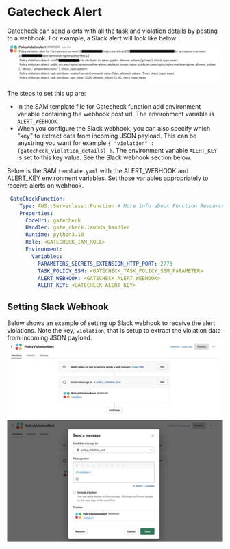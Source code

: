 # Gatecheck Alert
Gatecheck can send alerts with all the task and violation details by posting to a webhook. For example, a Slack alert will look like below:
![slack_alert](./slackalert.png)

The steps to set this up are:

* In the SAM template file for Gatecheck function add environment variable containing the webhook post url. The environment variable is `ALERT_WEBHOOK`. 
* When you configure the Slack webhook, you can also specify which "key" to extract data from incoming JSON payload. This can be anystring you want for example `{ "violation" : {gatecheck_violation_details} }`. The environment variable `ALERT_KEY` is set to this key value. See the Slack webhook section below. 

Below is the SAM `template.yaml` with the ALERT_WEBHOOK and ALERT_KEY environment variables. Set those variables appropriately to receive alerts on webhook. 
```yaml
 GateCheckFunction:
    Type: AWS::Serverless::Function # More info about Function Resource: https://github.com/awslabs/serverless-application-model/blob/master/versions/2016-10-31.md#awsserverlessfunction
    Properties:
      CodeUri: gatecheck
      Handler: gate_check.lambda_handler
      Runtime: python3.10
      Role: <GATECHECK_IAM_ROLE>
      Environment:
        Variables: 
          PARAMETERS_SECRETS_EXTENSION_HTTP_PORT: 2773
          TASK_POLICY_SSM: <GATECHECK_TASK_POLICY_SSM_PARAMETER>
          ALERT_WEBHOOK: <GATECHECK_ALERT_WEBHOOK>
          ALERT_KEY: <GATECHECK_ALERT_KEY>

```
## Setting Slack Webhook 
Below shows an example of setting up Slack webhook to receive the alert violations. Note the key, `violation`, that is setup to extract the violation data from incoming JSON payload.
![slack_webhook](./slack-webhook.png)
![slack_webhook_detail](./slack-webhook-detail.png)
